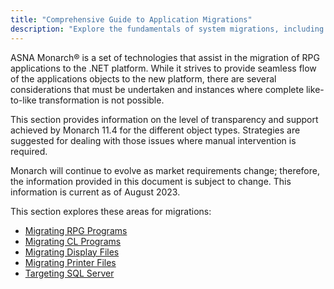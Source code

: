 ```yaml
---
title: "Comprehensive Guide to Application Migrations"
description: "Explore the fundamentals of system migrations, including planning, execution, and best practices for a smooth transition."
---
```


ASNA Monarch® is a set of technologies that assist in the migration of RPG applications to the .NET platform. While it strives to provide seamless flow of the applications objects to the new platform, there are several considerations that must be undertaken and instances where complete like-to-like transformation is not possible.

This section provides information on the level of transparency and support achieved by Monarch 11.4 for the different object types. Strategies are suggested for dealing with those issues where manual intervention is required.

Monarch will continue to evolve as market requirements change; therefore, the information provided in this document is subject to change. This information is current as of August 2023.

This section explores these areas for migrations:
  - [Migrating RPG Programs](rpg-migration.html)
  - [Migrating CL Programs](cl-migration.html)
  - [Migrating Display Files](dspf-migration.html)
  - [Migrating Printer Files](prtf-migration.html)
  - [Targeting SQL Server](migrating-to-mssql.html)

